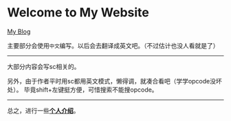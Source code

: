 # Welcome to My Website

[My Blog](./blog/index.md)

主要部分会使用`中文`编写。以后会去翻译成英文吧。（不过估计也没人看就是了）

-----

大部分内容会写sc相关的。

另外，由于作者平时用sc都用英文模式，懒得调，就凑合看吧（学学opcode没坏处）。
毕竟shift+左键挺方便，可惜搜索不能搜opcode。

-----

总之，进行一些[**个人介绍**](./introduction/index.md)。
